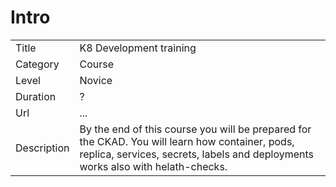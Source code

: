 # Intro

|||
|---|---|
| Title | K8 Development training |
| Category | Course |
| Level | Novice |
| Duration | ? |
| Url | ... |
| Description | By the end of this course you will be prepared for the CKAD. You will learn how container, pods, replica, services, secrets, labels and deployments works also with helath-checks.   |